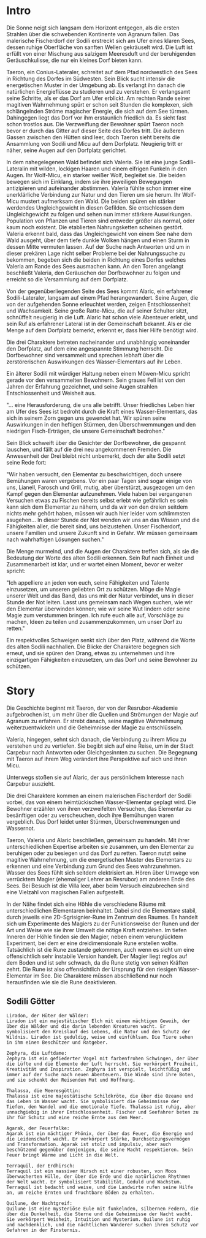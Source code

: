
# Intro
Die Sonne neigt sich langsam dem Horizont entgegen, als die ersten Strahlen über die schwebenden Kontinente von Agranum fallen. Das malerische Fischerdorf der Sodili erstreckt sich am Ufer eines klaren Sees, dessen ruhige Oberfläche von sanften Wellen gekräuselt wird. Die Luft ist erfüllt von einer Mischung aus salzigem Meeresduft und der beruhigenden Geräuschkulisse, die nur ein kleines Dorf bieten kann.

Taeron, ein Conius-Lateraler, schreitet auf dem Pfad nordwestlich des Sees in Richtung des Dorfes im Südwesten. Sein Blick sucht intensiv die energetischen Muster in der Umgebung ab. Es verlangt ihn danach die natürlichen Energieflüsse zu studieren und zu verstehen. Er verlangsamt seine Schritte, als er das Dorf am Ufer erblickt. Am rechten Rande seiner magitiven Wahrnehmung spürt er schon seit Stunden die komplexen, sich schlängelnden Ströme magischer Energie, die sich auf dem See türmen. Dahingegen liegt das Dorf vor ihm erstaunlich friedlich da. Es sieht fast schon trostlos aus. Die Verzweiflung der Bewohner spürt Taeron noch bevor er durch das Gitter auf dieser Seite des Dorfes tritt. Die äußeren Gassen zwischen den Hütten sind leer, doch Taeron sieht bereits die Ansammlung von Sodili und Micu auf dem Dorfplatz. Neugierig tritt er näher, seine Augen auf den Dorfplatz gerichtet.

In dem nahegelegenen Wald befindet sich Valeria. Sie ist eine junge Sodili-Lateralin mit wilden, lockigen Haaren und einem eifrigen Funkeln in den Augen. Ihr Wolf-Micu, ein starker weißer Wolf, begleitet sie. Die beiden bewegen sich im Einklang, indem sie ihre jeweiligen Bewegungen antizipieren und aufeinander abstimmen. Valeria fühlte schon immer eine unerklärliche Verbindung zur Natur und den Tieren um sie herum. Ihr Wolf-Micu mustert aufmerksam den Wald. Die beiden spüren ein stärker werdendes Ungleichgewicht in diesen Gefilden. Sie entschlossen dem Ungleichgewicht zu folgen und sehen nun immer stärkere Auswirkungen. Population von Pflanzen und Tieren sind entweder größer als normal, oder kaum noch existent. Die etablierten Nahrungsketten scheinen gestört. Valeria erkennt bald, dass das Ungleichgewicht von einem See nahe dem Wald ausgeht, über dem tiefe dunkle Wolken hängen und einen Sturm in dessen Mitte vermuten lassen. Auf der Suche nach Antworten und um in dieser prekären Lage nicht selber Probleme bei der Nahrungssuche zu bekommen, begeben sich die beiden in Richtung eines Dorfes welches Valeria am Rande des Sees ausmachen kann. An den Toren angelangt beschließt Valeria, den Geräuschen der Dorfbewohner zu folgen und erreicht so die Versammlung auf dem Dorfplatz.

Von der gegenüberliegenden Seite des Sees kommt Alaric, ein erfahrener Sodili-Lateraler, langsam auf einem Pfad herangewandert. Seine Augen, die von der aufgehenden Sonne erleuchtet werden, zeigen Entschlossenheit und Wachsamkeit. Seine große Ratte-Micu, die auf seiner Schulter sitzt, schnüffelt neugierig in die Luft. Alaric hat schon viele Abenteuer erlebt, und sein Ruf als erfahrener Lateral ist in der Gemeinschaft bekannt. Als er die Menge auf dem Dorfplatz bemerkt, erkennt er, dass hier Hilfe benötigt wird.

Die drei Charaktere betreten nacheinander und unabhängig voneinander den Dorfplatz, auf dem eine angespannte Stimmung herrscht. Die Dorfbewohner sind versammelt und sprechen lebhaft über die zerstörerischen Auswirkungen des Wasser-Elementars auf ihr Leben.

Ein älterer Sodili mit würdiger Haltung neben einem Möwen-Micu spricht gerade vor den versammelten Bewohnern. Sein graues Fell ist von den Jahren der Erfahrung gezeichnet, und seine Augen strahlen Entschlossenheit und Weisheit aus.

"... eine Herausforderung, die uns alle betrifft. Unser friedliches Leben hier am Ufer des Sees ist bedroht durch die Kraft eines Wasser-Elementars, das sich in seinem Zorn gegen uns gewendet hat. Wir spüren seine Auswirkungen in den heftigen Stürmen, den Überschwemmungen und den niedrigen Fisch-Erträgen, die unsere Gemeinschaft bedrohen."

Sein Blick schweift über die Gesichter der Dorfbewohner, die gespannt lauschen, und fällt auf die drei neu angekommenen Fremden. Die Anwesenheit der Drei bleibt nicht unbemerkt, doch der alte Sodili setzt seine Rede fort:

"Wir haben versucht, den Elementar zu beschwichtigen, doch unsere Bemühungen waren vergebens. Vor ein paar Tagen sind sogar einige von uns, Lianell, Farosch und Grill, mutig, aber überstürzt, ausgezogen um den Kampf gegen den Elementar aufzunehmen. Viele haben bei vergangenen Versuchen etwas zu Fischen bereits selbst erlebt wie gefährlich es sein kann sich dem Elementar zu nähern, und da wir von den dreien seitdem nichts mehr gehört haben, müssen wir auch hier leider vom schlimmsten asugehen... In dieser Stunde der Not wenden wir uns an das Wissen und die Fähigkeiten aller, die bereit sind, uns beizustehen. Unser Fischerdorf, unsere Familien und unsere Zukunft sind in Gefahr. Wir müssen gemeinsam nach wahrhaftigen Lösungen suchen."

Die Menge murmelnd, und die Augen der Charaktere treffen sich, als sie die Bedeutung der Worte des alten Sodili erkennen. Sein Ruf nach Einheit und Zusammenarbeit ist klar, und er wartet einen Moment, bevor er weiter spricht:

"Ich appelliere an jeden von euch, seine Fähigkeiten und Talente einzusetzen, um unseren geliebten Ort zu schützen. Möge die Magie unserer Welt und das Band, das uns mit der Natur verbindet, uns in dieser Stunde der Not leiten. Lasst uns gemeinsam nach Wegen suchen, wie wir den Elementar überwinden können; wie wir seine Wut lindern oder seine Magie zum verstummen bringen. Ich rufe euch alle auf, Vorschläge zu machen, Ideen zu teilen und zusammenzukommen, um unser Dorf zu retten."

Ein respektvolles Schweigen senkt sich über den Platz, während die Worte des alten Sodili nachhallen. Die Blicke der Charaktere begegnen sich erneut, und sie spüren den Drang, etwas zu unternehmen und ihre einzigartigen Fähigkeiten einzusetzen, um das Dorf und seine Bewohner zu schützen.


# Story
Die Geschichte beginnt mit Taeron, der von der Resrubor-Akademie aufgebrochen ist, um mehr über die Quellen und Strömungen der Magie auf Agranum zu erfahren. Er strebt danach, seine magitive Wahrnehmung weiterzuentwickeln und die Geheimnisse der Magie zu entschlüsseln.

Valeria, hingegen, sehnt sich danach, die Verbindung zu ihrem Micu zu verstehen und zu vertiefen. Sie begibt sich auf eine Reise, um in der Stadt Carpebur nach Antworten oder Gleichgesinnten zu suchen. Die Begegnung mit Taeron auf ihrem Weg verändert ihre Perspektive auf sich und ihren Micu.

Unterwegs stoßen sie auf Alaric, der aus persönlichem Interesse nach Carpebur auszieht. 

Die drei Charaktere kommen an einem malerischen Fischerdorf der Sodili vorbei, das von einem heimtückischen Wasser-Elementar geplagt wird. Die Bewohner erzählen von ihren verzweifelten Versuchen, das Elementar zu besänftigen oder zu verscheuchen, doch ihre Bemühungen waren vergeblich. Das Dorf leidet unter Stürmen, Überschwemmungen und Wassernot.

Taeron, Valeria und Alaric beschließen, gemeinsam zu handeln. Mit ihrer unterschiedlichen Expertise arbeiten sie zusammen, um den Elementar zu beruhigen oder zu besiegen und das Dorf zu retten. Taeron nutzt seine magitive Wahrnehmung, um die energetischen Muster des Elementars zu erkennen und eine Verbindung zum Grund des Sees wahrzunehmen. Wasser des Sees fühlt sich seitdem elektrisiert an. Hören über Umwege von verrücktem Magier (ehemaliger Lehrer an Resrubor) am anderen Ende des Sees. Bei Besuch ist die Villa leer, aber beim Versuch einzubrechen sind eine Vielzahl von magischen Fallen aufgestellt.

In der Nähe findet sich eine Höhle die verschiedene Räume mit unterschiedlichen Elementaren beinhaltet. Dabei sind die Elementare stabil, durch jeweils eine 2D-Sgrisignier-Rune im Zentrum des Raumes. Es handelt sich um Experimente des Magiers zu der Funktionsweise der Runen und der Art und Weise wie sie ihrer Umwelt die nötige Kraft entziehen. Im tiefen Inneren der Höhle finden sie den Magier, neben einem verunglücktem Experiment, bei dem er eine dreidimensionale Rune erstellen wollte. Tatsächlich ist die Rune zustande gekommen, auch wenn es sicht um eine offensichtlich sehr instabile Version handelt. Der Magier liegt reglos auf dem Boden und ist sehr schwach, da die Rune stetig von seinen Kräften zehrt. Die Rune ist also offensichtlich der Ursprung für den riesigen Wasser-Elementar im See. Die Charaktere müssen abschließend nur noch herausfinden wie sie die Rune deaktivieren.

## Sodili Götter
    Liradon, der Hüter der Wälder:
    Liradon ist ein majestätischer Elch mit einem mächtigen Geweih, der über die Wälder und die darin lebenden Kreaturen wacht. Er symbolisiert den Kreislauf des Lebens, die Natur und den Schutz der Wildnis. Liradon ist geduldig, weise und einfühlsam. Die Tiere sehen in ihm einen Beschützer und Ratgeber.

    Zephyra, die Luftdame:
    Zephyra ist ein gefiederter Vogel mit farbenfrohen Schwingen, der über die Lüfte und die Elemente der Luft herrscht. Sie verkörpert Freiheit, Kreativität und Inspiration. Zephyra ist verspielt, leichtfüßig und immer auf der Suche nach neuen Abenteuern. Die Winde sind ihre Boten, und sie schenkt den Reisenden Mut und Hoffnung.

    Thalassa, die Meeresgöttin:
    Thalassa ist eine majestätische Schildkröte, die über die Ozeane und das Leben im Wasser wacht. Sie symbolisiert die Geheimnisse der Tiefen, den Wandel und die emotionale Tiefe. Thalassa ist ruhig, aber unnachgiebig in ihrer Entschlossenheit. Fischer und Seefahrer beten zu ihr für Schutz und eine reiche Ernte aus dem Meer.

    Agarak, der Feuerfalke:
    Agarak ist ein mächtiger Phönix, der über das Feuer, die Energie und die Leidenschaft wacht. Er verkörpert Stärke, Durchsetzungsvermögen und Transformation. Agarak ist stolz und impulsiv, aber auch beschützend gegenüber denjenigen, die seine Macht respektieren. Sein Feuer bringt Wärme und Licht in die Welt.

    Terraquil, der Erdhirsch:
    Terraquil ist ein massiver Hirsch mit einer robusten, von Moos überwucherten Hülle, der über die Erde und die natürlichen Rhythmen der Welt wacht. Er symbolisiert Stabilität, Geduld und Wachstum. Terraquil ist bedacht und weise, und die Landwirte rufen seine Hilfe an, um reiche Ernten und fruchtbare Böden zu erhalten.

    Quilune, der Nachtgreif:
    Quilune ist eine mysteriöse Eule mit funkelnden, silbernen Federn, die über die Dunkelheit, die Sterne und die Geheimnisse der Nacht wacht. Sie verkörpert Weisheit, Intuition und Mysterium. Quilune ist ruhig und nachdenklich, und die nächtlichen Wanderer suchen ihren Schutz vor Gefahren in der Finsternis.